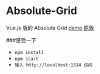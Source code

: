 # Absolute-Grid
Vue.js 版的 Absolute Grid <a href="http://ihanyang.github.io/demo/vue/grid/" target="_blank">demo</a> [原版](https://github.com/jrowny/react-absolute-grid/)

###感受一下
* `npm install`<br>
* `npm start`<br>
* `输入 http://localhost:1314 访问`

